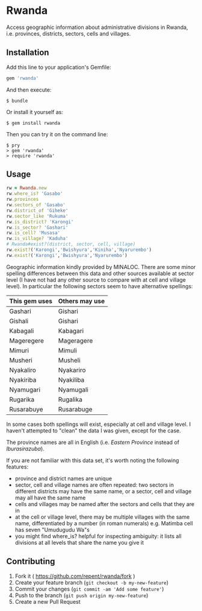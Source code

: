 # Rwanda

Access geographic information about administrative divisions in Rwanda, i.e. provinces, districts, sectors, cells and villages.

## Installation

Add this line to your application's Gemfile:

```ruby
gem 'rwanda'
```

And then execute:

    $ bundle

Or install it yourself as:

    $ gem install rwanda

Then you can try it on the command line:

    $ pry
    > gem 'rwanda'
    > require 'rwanda'

## Usage

```ruby
rw = Rwanda.new
rw.where_is? 'Gasabo'
rw.provinces
rw.sectors_of 'Gasabo'
rw.district_of 'Giheke'
rw.sector_like 'Rukuma'
rw.is_district? 'Karongi'
rw.is_sector? 'Gashari'
rw.is_cell? 'Musasa'
rw.is_village? 'Kaduha'
# Rwanda#exist?(district, sector, cell, village)
rw.exist?('Karongi','Bwishyura','Kiniha','Nyarurembo')
rw.exist?('Karongi','Bwishyura','Nyarurembo')
```

Geographic information kindly provided by MINALOC.  There are some minor spelling differences between this data and other sources available at sector level (I have not had any other source to compare with at cell and village level).  In particular the following sectors seem to have alternative spellings:

| This gem uses | Others may use |
----------------|-----------------
| Gashari       | Gishari        |
| Gishali       | Gishari        |
| Kabagali      | Kabagari       |
| Mageregere    | Mageragere     |
| Mimuri        | Mimuli         |
| Musheri       | Musheli        |
| Nyakaliro     | Nyakariro      |
| Nyakiriba     | Nyakiliba      |
| Nyamugari     | Nyamugali      |
| Rugarika      | Rugalika       |
| Rusarabuye    | Rusarabuge     |

In some cases both spellings will exist, especially at cell and village level.  I haven't attempted to "clean" the data I was given, except for the case.

The province names are all in English (i.e. *Eastern Province* instead of *Iburasirazuba*).

If you are not familiar with this data set, it's worth noting the following features:
 * province and district names are unique
 * sector, cell and village names are often repeated: two sectors in different districts may have the same name, or a sector, cell and village may all have the same name
 * cells and villages may be named after the sectors and cells that they are in
 * at the cell or village level, there may be multiple villages with the same name, differentiated by a number (in roman numerals) e.g. Matimba cell has seven "Umudugudu Wa"s
 * you might find where_is? helpful for inspecting ambiguity: it lists all divisions at all levels that share the name you give it

## Contributing

1. Fork it ( https://github.com/repent/rwanda/fork )
2. Create your feature branch (`git checkout -b my-new-feature`)
3. Commit your changes (`git commit -am 'Add some feature'`)
4. Push to the branch (`git push origin my-new-feature`)
5. Create a new Pull Request
